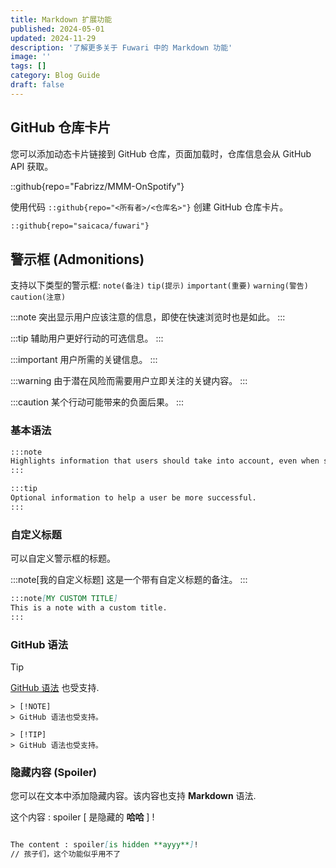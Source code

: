 ```yaml
---
title: Markdown 扩展功能
published: 2024-05-01
updated: 2024-11-29
description: '了解更多关于 Fuwari 中的 Markdown 功能'
image: ''
tags: []
category: Blog Guide
draft: false
---
```

## GitHub 仓库卡片

您可以添加动态卡片链接到 GitHub 仓库，页面加载时，仓库信息会从 GitHub API 获取。

::github{repo="Fabrizz/MMM-OnSpotify"}

使用代码 `::github{repo="<所有者>/<仓库名>"}` 创建 GitHub 仓库卡片。

```markdown
::github{repo="saicaca/fuwari"}
```

## 警示框 (Admonitions)

支持以下类型的警示框: `note(备注)` `tip(提示)` `important(重要)` `warning(警告)` `caution(注意)`

:::note
突出显示用户应该注意的信息，即使在快速浏览时也是如此。
:::

:::tip
辅助用户更好行动的可选信息。
:::

:::important
用户所需的关键信息。
:::

:::warning
由于潜在风险而需要用户立即关注的关键内容。
:::

:::caution
 某个行动可能带来的负面后果。
:::

### 基本语法

```markdown
:::note
Highlights information that users should take into account, even when skimming.
:::

:::tip
Optional information to help a user be more successful.
:::
```

### 自定义标题

可以自定义警示框的标题。

:::note[我的自定义标题]
这是一个带有自定义标题的备注。
:::

```markdown
:::note[MY CUSTOM TITLE]
This is a note with a custom title.
:::
```

### GitHub 语法

> [!TIP]
> [GitHub 语法](https://github.com/orgs/community/discussions/16925) 也受支持.

```
> [!NOTE]
> GitHub 语法也受支持。

> [!TIP]
> GitHub 语法也受支持。
```

### 隐藏内容 (Spoiler)

您可以在文本中添加隐藏内容。该内容也支持 **Markdown** 语法.

这个内容 : spoiler [ 是隐藏的 **哈哈** ] !

```markdown

The content : spoiler[is hidden **ayyy**]!
// 孩子们，这个功能似乎用不了

```
